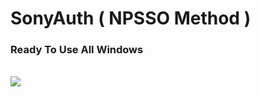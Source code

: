 # SonyAuth ( NPSSO Method )
### Ready To Use All Windows
<br>
<img src="https://github.com/RustCompiler/NpssoKiller/blob/main/">
